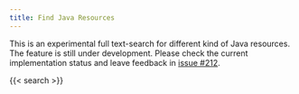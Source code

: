 ```yaml
---
title: Find Java Resources
---
```


This is an experimental full text-search for different kind of Java
resources. The feature is still under development. Please check the current
implementation status and leave feedback in [issue #212](https://github.com/marchof/java-almanac/issues/212).

{{< search >}}